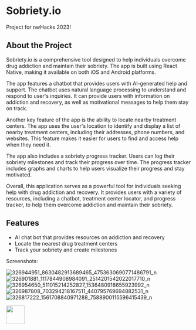 # Sobriety.io
Project for nwHacks 2023!

## About the Project
Sobriety.io is a comprehensive tool designed to help individuals overcome drug addiction and maintain their sobriety. The app is built using React Native, making it available on both iOS and Android platforms.

The app features a chatbot that provides users with AI-generated help and support. The chatbot uses natural language processing to understand and respond to user's inquiries. It can provide users with information on addiction and recovery, as well as motivational messages to help them stay on track.

Another key feature of the app is the ability to locate nearby treatment centers. The app uses the user's location to identify and display a list of nearby treatment centers, including their addresses, phone numbers, and websites. This feature makes it easier for users to find and access help when they need it.

The app also includes a sobriety progress tracker. Users can log their sobriety milestones and track their progress over time. The progress tracker includes graphs and charts to help users visualize their progress and stay motivated.

Overall, this application serves as a powerful tool for individuals seeking help with drug addiction and recovery. It provides users with a variety of resources, including a chatbot, treatment center locator, and progress tracker, to help them overcome addiction and maintain their sobriety.

## Features
- AI chat bot that provides resources on addiction and recovery 
- Locate the nearest drug treatment centers
- Track your sobriety and create milestones

Screenshots:

![326944951_8630482913689465_4753630690771486791_n](https://user-images.githubusercontent.com/63217634/213936966-fe2c9a2c-34dd-4b54-8964-067bdb9d7a95.jpg)
![326901881_1117844908984091_2514201542022017710_n](https://user-images.githubusercontent.com/63217634/213936976-49c6d5a0-bab3-4b71-a6c9-185c6b483969.jpg)
![326954650_511015214252827_1536480918655923992_n](https://user-images.githubusercontent.com/63217634/213936978-93639c6c-482e-4ec7-98c7-1a3dc377a885.jpg)
![326987808_703294218167511_440795769694882531_n](https://user-images.githubusercontent.com/63217634/213936980-aa51b4ab-f70c-40e3-bfa0-287ef447f9b5.jpg)
![326817222_1561708840971288_7588900115596415439_n](https://user-images.githubusercontent.com/63217634/213936981-216f5a80-ccd3-4937-966f-c2ddce23778c.jpg)

<img src="[http://....jpg](https://user-images.githubusercontent.com/63217634/213936966-fe2c9a2c-34dd-4b54-8964-067bdb9d7a95.jpg)" width="50" height="50" />

